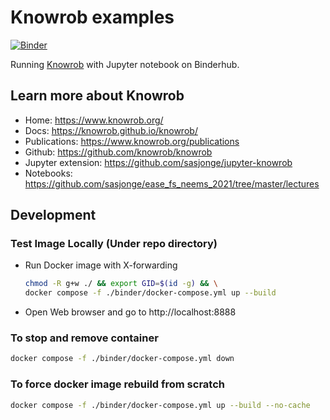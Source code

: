 # Knowrob examples

[![Binder](https://binder.intel4coro.de/badge_logo.svg)](https://binder.intel4coro.de/v2/gh/yxzhan/knowrob-example.git/HEAD?labpath=notebooks/tut2-semweb.ipynb)

Running [Knowrob](https://www.knowrob.org/) with Jupyter notebook on Binderhub.

## Learn more about Knowrob

- Home: https://www.knowrob.org/
- Docs: https://knowrob.github.io/knowrob/
- Publications: https://www.knowrob.org/publications
- Github: https://github.com/knowrob/knowrob
- Jupyter extension: https://github.com/sasjonge/jupyter-knowrob
- Notebooks: https://github.com/sasjonge/ease_fs_neems_2021/tree/master/lectures

## Development

### Test Image Locally (Under repo directory)

- Run Docker image with X-forwarding

  ```bash
  chmod -R g+w ./ && export GID=$(id -g) && \
  docker compose -f ./binder/docker-compose.yml up --build
  ```

- Open Web browser and go to http://localhost:8888

### To stop and remove container

```bash
docker compose -f ./binder/docker-compose.yml down
```
  
### To force docker image rebuild from scratch

```bash
docker compose -f ./binder/docker-compose.yml up --build --no-cache
```

